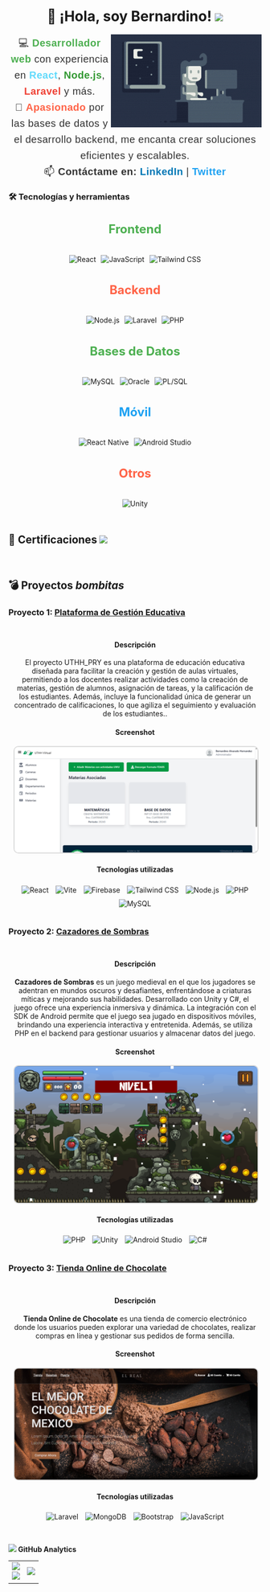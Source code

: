 <!-- Título principal con estilo llamativo -->
<h1 align="center"><b>🚀 ¡Hola, soy Bernardino! </b><img src="https://media.giphy.com/media/hvRJCLFzcasrR4ia7z/giphy.gif" width="35"></h1>

<img align="right" width=300px alt="Unicorn" src="https://raw.githubusercontent.com/AVS1508/AVS1508/master/assets/Night-Coding.gif" />

<!-- Sección principal con tabla -->
<p style="font-family: 'Arial', sans-serif; font-size: 20px; text-align: center; color: #333; line-height: 1.6; letter-spacing: 0.5px;">
  💻 <span style="font-weight: bold; color: #4CAF50;">Desarrollador web</span> con experiencia en 
  <span style="color: #61DAFB; font-weight: bold;">React</span>, 
  <span style="color: #339933; font-weight: bold;">Node.js</span>, 
  <span style="color: #EF4135; font-weight: bold;">Laravel</span> y más.<br>
  🚀 <span style="color: #FF6347; font-weight: bold;">Apasionado</span> por las bases de datos y el desarrollo backend, me encanta crear soluciones eficientes y escalables.<br>
  📫 <span style="font-weight: bold;">Contáctame en:</span> 
  <a href="https://www.linkedin.com/in/tuusuario/" style="text-decoration: none; color: #0077B5; font-weight: bold;">LinkedIn</a> | 
  <a href="https://twitter.com/tuusuario" style="text-decoration: none; color: #1DA1F2; font-weight: bold;">Twitter</a>
</p>


<!-- Sección de Tecnologías -->
### 🛠️ Tecnologías y herramientas
<div style="max-width: 700px; margin: auto;">
  <!-- Frontend -->
  <h4 style="font-size: 24px; font-weight: bold; color: #4CAF50; text-align: center;">Frontend</h4>
  <div style="display: flex; flex-wrap: wrap; justify-content: center;">
    <img src="https://img.shields.io/badge/-React-61DAFB?style=flat&logo=React&logoColor=white" alt="React" style="margin: 5px;"/>
    <img src="https://img.shields.io/badge/-JavaScript-F7DF1E?style=flat&logo=JavaScript&logoColor=white" alt="JavaScript" style="margin: 5px;"/>
    <img src="https://img.shields.io/badge/-Tailwind%20CSS-38B2AC?style=flat&logo=Tailwind%20CSS&logoColor=white" alt="Tailwind CSS" style="margin: 5px;"/>
  </div>

  <!-- Backend -->
  <h4 style="font-size: 24px; font-weight: bold; color: #FF6347; text-align: center;">Backend</h4>
  <div style="display: flex; flex-wrap: wrap; justify-content: center;">
    <img src="https://img.shields.io/badge/-Node.js-339933?style=flat&logo=node.js&logoColor=white" alt="Node.js" style="margin: 5px;"/>
    <img src="https://img.shields.io/badge/-Laravel-EF4135?style=flat&logo=Laravel&logoColor=white" alt="Laravel" style="margin: 5px;"/>
    <img src="https://img.shields.io/badge/-PHP-777BB4?style=flat&logo=PHP&logoColor=white" alt="PHP" style="margin: 5px;"/>
  </div>

  <!-- Bases de Datos -->
  <h4 style="font-size: 24px; font-weight: bold; color: #4CAF50; text-align: center;">Bases de Datos</h4>
  <div style="display: flex; flex-wrap: wrap; justify-content: center;">
    <img src="https://img.shields.io/badge/-MySQL-4479A1?style=flat&logo=MySQL&logoColor=white" alt="MySQL" style="margin: 5px;"/>
    <img src="https://img.shields.io/badge/-Oracle-F80000?style=flat&logo=Oracle&logoColor=white" alt="Oracle" style="margin: 5px;"/>
    <img src="https://img.shields.io/badge/-PL%2FSQL-F80000?style=flat&logo=Oracle&logoColor=white" alt="PL/SQL" style="margin: 5px;"/>
  </div>

  <!-- Móvil -->
  <h4 style="font-size: 24px; font-weight: bold; color: #1DA1F2; text-align: center;">Móvil</h4>
  <div style="display: flex; flex-wrap: wrap; justify-content: center;">
    <img src="https://img.shields.io/badge/-React%20Native-61DAFB?style=flat&logo=React%20Native&logoColor=white" alt="React Native" style="margin: 5px;"/>
    <img src="https://img.shields.io/badge/-Android%20Studio-3DDC84?style=flat&logo=Android%20Studio&logoColor=white" alt="Android Studio" style="margin: 5px;"/>
  </div>

  <!-- Otros -->
  <h4 style="font-size: 24px; font-weight: bold; color: #FF6347; text-align: center;">Otros</h4>
  <div style="display: flex; flex-wrap: wrap; justify-content: center;">
    <img src="https://img.shields.io/badge/-Unity-000000?style=flat&logo=Unity&logoColor=white" alt="Unity" style="margin: 5px;"/>
  </div>
</div>

<br>

## 📜 Certificaciones <img src="https://media.giphy.com/media/l4FGDAxPQwU5ziGqI/giphy.gif" width="50"/>
<br>

<!-- Sección de Proyectos -->
## 💣 Proyectos *bombitas* 

### Proyecto 1: [Plataforma de Gestión Educativa](https://github.com/BERCHNARD10/UTHH_PRY)
  <div style="text-align: center; padding: 10px;">
    <h4>Descripción</h4>
    <p>El proyecto UTHH_PRY es una plataforma de educación educativa diseñada para facilitar la creación y gestión de aulas virtuales, permitiendo a los docentes realizar actividades como la creación de materias, gestión de alumnos, asignación de tareas, y la calificación de los estudiantes. Además, incluye la funcionalidad única de generar un concentrado de calificaciones, lo que agiliza el seguimiento y evaluación de los estudiantes..</p>

  <h4>Screenshot</h4>
  <img src="https://github.com/BERCHNARD10/BERCHNARD10/blob/main/Captura%20de%20pantalla%202025-03-14%20133652.png" alt="Screenshot" style="max-width: 100%; border: 2px solid #ddd; border-radius: 10px;"/>

  <h4>Tecnologías utilizadas</h4>
  <div style="text-align: center;">
    <img src="https://img.shields.io/badge/-React-61DAFB?style=flat&logo=React&logoColor=white" alt="React" style="margin: 5px;"/>
    <img src="https://img.shields.io/badge/-Vite-646CFF?style=flat&logo=Vite&logoColor=white" alt="Vite" style="margin: 5px;"/>
    <img src="https://img.shields.io/badge/-Firebase-FFCA28?style=flat&logo=Firebase&logoColor=white" alt="Firebase" style="margin: 5px;"/>
    <img src="https://img.shields.io/badge/-Tailwind%20CSS-38B2AC?style=flat&logo=Tailwind%20CSS&logoColor=white" alt="Tailwind CSS" style="margin: 5px;"/>
    <img src="https://img.shields.io/badge/-Node.js-339933?style=flat&logo=node.js&logoColor=white" alt="Node.js" style="margin: 5px;"/>
    <img src="https://img.shields.io/badge/-PHP-777BB4?style=flat&logo=PHP&logoColor=white" alt="PHP" style="margin: 5px;"/>
    <img src="https://img.shields.io/badge/-MySQL-4479A1?style=flat&logo=MySQL&logoColor=white" alt="MySQL" style="margin: 5px;"/>
  </div>
</div>

### Proyecto 2: [Cazadores de Sombras](https://github.com/BERCHNARD10/CazadoresDeSombras)

<div style="text-align: center; padding: 10px;">
  <h4>Descripción</h4>
  <p><strong>Cazadores de Sombras</strong> es un juego medieval en el que los jugadores se adentran en mundos oscuros y desafiantes, enfrentándose a criaturas míticas y mejorando sus habilidades. Desarrollado con Unity y C#, el juego ofrece una experiencia inmersiva y dinámica. La integración con el SDK de Android permite que el juego sea jugado en dispositivos móviles, brindando una experiencia interactiva y entretenida. Además, se utiliza PHP en el backend para gestionar usuarios y almacenar datos del juego.</p>

  <h4>Screenshot</h4>
  <img src="https://github.com/BERCHNARD10/BERCHNARD10/blob/main/Captura%20de%20pantalla%202025-03-14%20131954.png" alt="Screenshot" style="max-width: 100%; border: 2px solid #ddd; border-radius: 10px;"/>

  <h4>Tecnologías utilizadas</h4>
  <div style="text-align: center;">
    <img src="https://img.shields.io/badge/-PHP-777BB4?style=flat&logo=PHP&logoColor=white" alt="PHP" style="margin: 5px;"/>
    <img src="https://img.shields.io/badge/-Unity-000000?style=flat&logo=Unity&logoColor=white" alt="Unity" style="margin: 5px;"/>
    <img src="https://img.shields.io/badge/-Android%20Studio-3DDC84?style=flat&logo=Android%20Studio&logoColor=white" alt="Android Studio" style="margin: 5px;"/>
    <img src="https://img.shields.io/badge/-C%23-239120?style=flat&logo=C%23&logoColor=white" alt="C#" style="margin: 5px;"/>
  </div>
</div>

### Proyecto 3: [Tienda Online de Chocolate](https://github.com/BERCHNARD10/TiendaChocolate)

<div style="text-align: center; padding: 10px;">
  <h4>Descripción</h4>
  <p><strong>Tienda Online de Chocolate</strong> es una tienda de comercio electrónico donde los usuarios pueden explorar una variedad de chocolates, realizar compras en línea y gestionar sus pedidos de forma sencilla.</p>

  <h4>Screenshot</h4>
  <img src="https://github.com/BERCHNARD10/BERCHNARD10/blob/main/Captura%20de%20pantalla%202023-03-19%20140914.png" alt="Screenshot" style="max-width: 100%; border: 2px solid #ddd; border-radius: 10px;"/>

  <h4>Tecnologías utilizadas</h4>
  <div style="text-align: center;">
    <img src="https://img.shields.io/badge/-Laravel-F6533A?style=flat&logo=Laravel&logoColor=white" alt="Laravel" style="margin: 5px;"/>
    <img src="https://img.shields.io/badge/-MongoDB-47A248?style=flat&logo=MongoDB&logoColor=white" alt="MongoDB" style="margin: 5px;"/>
    <img src="https://img.shields.io/badge/-Bootstrap-563D7C?style=flat&logo=Bootstrap&logoColor=white" alt="Bootstrap" style="margin: 5px;"/>
    <img src="https://img.shields.io/badge/-JavaScript-F7DF1E?style=flat&logo=JavaScript&logoColor=white" alt="JavaScript" style="margin: 5px;"/>
  </div>
</div>


<br>

<!-- GitHub Analytics -->
<img src="https://media.giphy.com/media/iY8CRBdQXODJSCERIr/giphy.gif" width="35"><b> GitHub Analytics </b>


<table align="center">
  <tr>
    <!-- Primera columna: dos imágenes apiladas -->
    <td align="center">
      <img src="https://github-readme-stats-eight-theta.vercel.app/api?username=BERCHNARD10&show_icons=true&theme=algolia&include_all_commits=true&count_private=true"/>
      <br>
      <img src="https://github-readme-streak-stats.herokuapp.com/?user=BERCHNARD10&theme=algolia&hide_border=false" />
    </td>
    <!-- Segunda columna: imagen única -->
    <td width="50%" align="center">
      <img src="https://github-readme-stats-eight-theta.vercel.app/api/top-langs/?username=BERCHNARD10&layout=compact&langs_count=50&theme=algolia" />
       <!-- <img  align="center"  src="https://github-readme-stats.anuraghazra1.vercel.app/api/top-langs/?username=BERCHNARD10&theme=algolia&hide_border=false&no-bg=true&no-frame=true&langs_count=10"/>-->
    </td>
  </tr>
</table>



